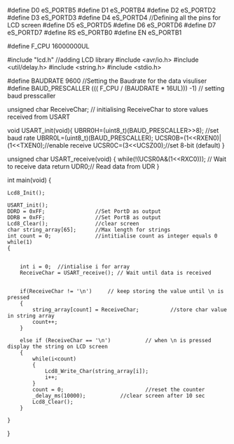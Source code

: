 #define D0 eS_PORTB5
#define D1 eS_PORTB4
#define D2 eS_PORTD2
#define D3 eS_PORTD3
#define D4 eS_PORTD4			//Defining all the pins for LCD screen 
#define D5 eS_PORTD5
#define D6 eS_PORTD6
#define D7 eS_PORTD7
#define RS eS_PORTB0
#define EN eS_PORTB1


#define F_CPU 16000000UL


#include "lcd.h"					//adding LCD library
#include <avr/io.h>
#include <util/delay.h>
#include <string.h>
#include <stdio.h>


#define BAUDRATE 9600												//Setting the Baudrate for the data visuliser
#define BAUD_PRESCALLER ((( F_CPU / (BAUDRATE * 16UL))) -1)			// setting baud presscaller


unsigned char ReceiveChar;											// initialising ReceiveChar to store values received from USART

void USART_init(void){
	UBRR0H=(uint8_t)(BAUD_PRESCALLER>>8); //set baud rate
	UBRR0L=(uint8_t)(BAUD_PRESCALLER);
	UCSR0B=(1<<RXEN0)|(1<<TXEN0);//enable receive
	UCSR0C=(3<<UCSZ00);//set 8-bit (default)
}

unsigned char USART_receive(void)
{
	while(!(UCSR0A&(1<<RXC0)));  // Wait to receive data
	return UDR0;// Read data from UDR
}





int main(void)
{
	
	Lcd8_Init();
	
	USART_init();
	DDRD = 0xFF;				//Set PortD as output
	DDRB = 0xFF;				//Set PortB as output
	Lcd8_Clear();				//clear screen
	char string_array[65];		//Max length for strings
	int count = 0;				//intitialise count as integer equals 0
	while(1)
	{	
		
		
		int i = 0;	//intialise i for array
		ReceiveChar = USART_receive(); // Wait until data is received
		
		
		if(ReceiveChar != '\n')		// keep storing the value until \n is pressed 
		{
			string_array[count] = ReceiveChar;			//store char value in string array
			count++;
		}
		
		else if (ReceiveChar == '\n')			// when \n is pressed display the string on LCD screen 
		{
			while(i<count)
			{
				Lcd8_Write_Char(string_array[i]);
				i++;
			}
			count = 0;							//reset the counter
			_delay_ms(10000);			//clear screen after 10 sec
			Lcd8_Clear();
		}

	}
}
	
